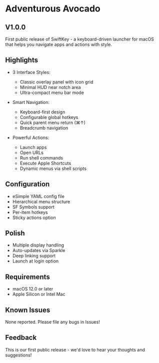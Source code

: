 # Adventurous Avocado

## V1.0.0

First public release of SwiftKey - a keyboard-driven launcher for macOS that helps you navigate apps and actions with style.

## Highlights

- 3 Interface Styles:
  - Classic overlay panel with icon grid
  - Minimal HUD near notch area
  - Ultra-compact menu bar mode

- Smart Navigation:
  - Keyboard-first design
  - Configurable global hotkeys
  - Quick parent menu return (⌘↑)
  - Breadcrumb navigation

- Powerful Actions:
  - Launch apps
  - Open URLs
  - Run shell commands
  - Execute Apple Shortcuts
  - Dynamic menus via shell scripts

## Configuration

- еSimple YAML config file
- Hierarchical menu structure
- SF Symbols support
- Per-item hotkeys
- Sticky actions option

## Polish

- Multiple display handling
- Auto-updates via Sparkle
- Deep linking support
- Launch at login option

## Requirements

- macOS 12.0 or later
- Apple Silicon or Intel Mac

## Known Issues

None reported. Please file any bugs in Issues!

## Feedback

This is our first public release - we'd love to hear your thoughts and suggestions!
